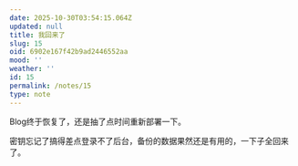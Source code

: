 ```yaml
---
date: 2025-10-30T03:54:15.064Z
updated: null
title: 我回来了
slug: 15
oid: 6902e167f42b9ad2446552aa
mood: ''
weather: ''
id: 15
permalink: /notes/15
type: note
---
```



Blog终于恢复了，还是抽了点时间重新部署一下。

密钥忘记了搞得差点登录不了后台，备份的数据果然还是有用的，一下子全回来了。